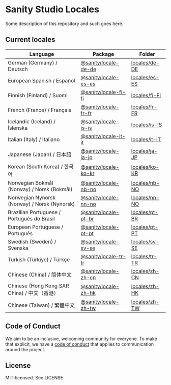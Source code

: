 # Sanity Studio Locales

Some description of this repository and such goes here.

## Current locales

<!-- <locale-list> -->

| Language                                     | Package                                                                    | Folder                                                                        |
| -------------------------------------------- | -------------------------------------------------------------------------- | ----------------------------------------------------------------------------- |
| German (Germany) / Deutsch                   | [@sanity/locale-de-de](https://www.npmjs.com/package/@sanity/locale-de-de) | [locales/de-DE](https://github.com/sanity-io/locales/tree/main/locales/de-DE) |
| European Spanish / Español                   | [@sanity/locale-es-es](https://www.npmjs.com/package/@sanity/locale-es-es) | [locales/es-ES](https://github.com/sanity-io/locales/tree/main/locales/es-ES) |
| Finnish (Finland) / Suomi                    | [@sanity/locale-fi-fi](https://www.npmjs.com/package/@sanity/locale-fi-fi) | [locales/fi-FI](https://github.com/sanity-io/locales/tree/main/locales/fi-FI) |
| French (France) / Français                   | [@sanity/locale-fr-fr](https://www.npmjs.com/package/@sanity/locale-fr-fr) | [locales/fr-FR](https://github.com/sanity-io/locales/tree/main/locales/fr-FR) |
| Icelandic (Iceland) / Íslenska               | [@sanity/locale-is-is](https://www.npmjs.com/package/@sanity/locale-is-is) | [locales/is-IS](https://github.com/sanity-io/locales/tree/main/locales/is-IS) |
| Italian (Italy) / Italiano                   | [@sanity/locale-it-it](https://www.npmjs.com/package/@sanity/locale-it-it) | [locales/it-IT](https://github.com/sanity-io/locales/tree/main/locales/it-IT) |
| Japanese (Japan) / 日本語                    | [@sanity/locale-ja-jp](https://www.npmjs.com/package/@sanity/locale-ja-jp) | [locales/ja-JP](https://github.com/sanity-io/locales/tree/main/locales/ja-JP) |
| Korean (South Korea) / 한국어                | [@sanity/locale-ko-kr](https://www.npmjs.com/package/@sanity/locale-ko-kr) | [locales/ko-KR](https://github.com/sanity-io/locales/tree/main/locales/ko-KR) |
| Norwegian Bokmål (Norway) / Norsk (Bokmål)   | [@sanity/locale-nb-no](https://www.npmjs.com/package/@sanity/locale-nb-no) | [locales/nb-NO](https://github.com/sanity-io/locales/tree/main/locales/nb-NO) |
| Norwegian Nynorsk (Norway) / Norsk (Nynorsk) | [@sanity/locale-nn-no](https://www.npmjs.com/package/@sanity/locale-nn-no) | [locales/nn-NO](https://github.com/sanity-io/locales/tree/main/locales/nn-NO) |
| Brazilian Portuguese / Português do Brasil   | [@sanity/locale-pt-br](https://www.npmjs.com/package/@sanity/locale-pt-br) | [locales/pt-BR](https://github.com/sanity-io/locales/tree/main/locales/pt-BR) |
| European Portuguese / Português              | [@sanity/locale-pt-pt](https://www.npmjs.com/package/@sanity/locale-pt-pt) | [locales/pt-PT](https://github.com/sanity-io/locales/tree/main/locales/pt-PT) |
| Swedish (Sweden) / Svenska                   | [@sanity/locale-sv-se](https://www.npmjs.com/package/@sanity/locale-sv-se) | [locales/sv-SE](https://github.com/sanity-io/locales/tree/main/locales/sv-SE) |
| Turkish (Türkiye) / Türkçe                   | [@sanity/locale-tr-tr](https://www.npmjs.com/package/@sanity/locale-tr-tr) | [locales/tr-TR](https://github.com/sanity-io/locales/tree/main/locales/tr-TR) |
| Chinese (China) / 简体中文                   | [@sanity/locale-zh-cn](https://www.npmjs.com/package/@sanity/locale-zh-cn) | [locales/zh-CN](https://github.com/sanity-io/locales/tree/main/locales/zh-CN) |
| Chinese (Hong Kong SAR China) / 中文（香港） | [@sanity/locale-zh-hk](https://www.npmjs.com/package/@sanity/locale-zh-hk) | [locales/zh-HK](https://github.com/sanity-io/locales/tree/main/locales/zh-HK) |
| Chinese (Taiwan) / 繁體中文                  | [@sanity/locale-zh-tw](https://www.npmjs.com/package/@sanity/locale-zh-tw) | [locales/zh-TW](https://github.com/sanity-io/locales/tree/main/locales/zh-TW) |

<!-- </locale-list> -->

## Code of Conduct

We aim to be an inclusive, welcoming community for everyone. To make that explicit, we have a [code of conduct](https://github.com/sanity-io/locales/blob/current/CODE_OF_CONDUCT.md) that applies to communication around the project.

## License

MIT-licensed. See LICENSE.
